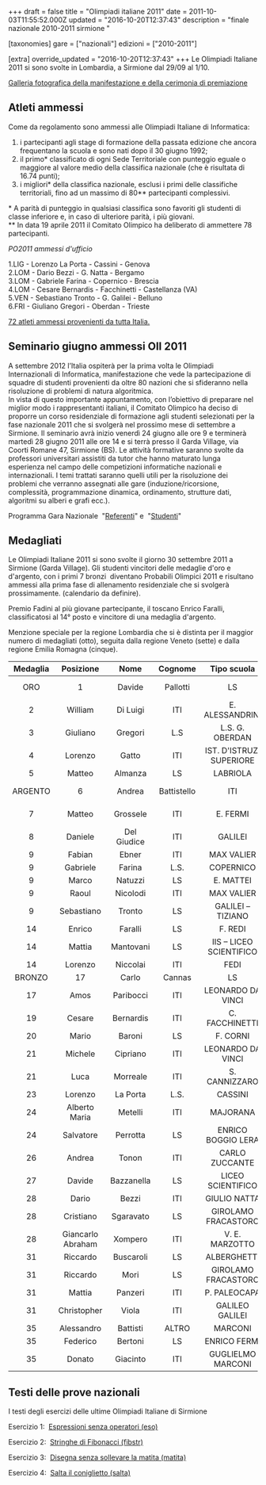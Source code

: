 +++
draft = false
title = "Olimpiadi italiane 2011"
date = 2011-10-03T11:55:52.000Z
updated = "2016-10-20T12:37:43"
description = "finale nazionale 2010-2011 sirmione "

[taxonomies]
gare = ["nazionali"]
edizioni = ["2010-2011"]

[extra]
override_updated = "2016-10-20T12:37:43"
+++
Le Olimpiadi Italiane 2011 si sono svolte in Lombardia, a Sirmione dal 29/09 al 1/10.

<!-- more -->

[Galleria fotografica della manifestazione e della cerimonia di premiazione](https://picasaweb.google.com/usrlombardia/OIISirmione2011?authkey=Gv1sRgCLP00cDxgOCvzQE)

## Atleti ammessi

Come da regolamento sono ammessi alle Olimpiadi Italiane di Informatica:

1. i partecipanti agli stage di formazione della passata edizione che ancora frequentano la scuola e sono nati dopo il 30 giugno 1992;
1. il primo\* classificato di ogni Sede Territoriale con punteggio eguale o maggiore al valore medio della classifica nazionale (che è risultata di 16.74 punti);
1. i migliori\* della classifica nazionale, esclusi i primi delle classifiche territoriali, fino ad un massimo di 80\*\* partecipanti complessivi.

\* A parità di punteggio in qualsiasi classifica sono favoriti gli studenti di classe inferiore e, in caso di ulteriore parità, i più giovani.<br/> \*\* In data 19 aprile 2011 il Comitato Olimpico ha deliberato di ammettere 78 partecipanti.

_PO2011 ammessi d'ufficio_

1.LIG - Lorenzo La Porta - Cassini - Genova<br/> 2.LOM - Dario Bezzi - G. Natta - Bergamo<br/> 3.LOM - Gabriele Farina - Copernico - Brescia<br/> 4.LOM - Cesare Bernardis - Facchinetti - Castellanza (VA)<br/> 5.VEN - Sebastiano Tronto - G. Galilei - Belluno<br/> 6.FRI - Giuliano Gregori - Oberdan - Trieste

[72 atleti ammessi provenienti da tutta Italia.](/oldsite/oii2011/72Ammessi_Nazionali_2011.xls)

## Seminario giugno ammessi OII 2011

A settembre 2012 l’Italia ospiterà per la prima volta le Olimpiadi Internazionali di Informatica, manifestazione che vede la partecipazione di squadre di studenti provenienti da oltre 80 nazioni che si sfideranno nella risoluzione di problemi di natura algoritmica. <br/>In vista di questo importante appuntamento, con l’obiettivo di preparare nel miglior modo i rappresentanti italiani, il Comitato Olimpico ha deciso di proporre un corso residenziale di formazione agli studenti selezionati per la fase nazionale 2011 che si svolgerà nel prossimo mese di settembre a Sirmione. Il seminario avrà inizio venerdì 24 giugno alle ore 9 e terminerà martedì 28 giugno 2011 alle ore 14 e si terrà presso il Garda Village, via Coorti Romane 47, Sirmione (BS). Le attività formative saranno svolte da professori universitari assistiti da tutor che hanno maturato lunga esperienza nel campo delle competizioni informatiche nazionali e internazionali. I temi trattati saranno quelli utili per la risoluzione dei problemi che verranno assegnati alle gare (induzione/ricorsione, complessità, programmazione dinamica, ordinamento, strutture dati, algoritmi su alberi e grafi ecc.).

Programma Gara Nazionale  "[Referenti](/oldsite/programma_referenti_OII2011.pdf)" e  "[Studenti](/oldsite/programma_studenti_OII2011.pdf)"

## Medagliati

Le Olimpiadi Italiane 2011 si sono svolte il giorno 30 settembre 2011 a Sirmione (Garda Village). Gli studenti vincitori delle medaglie d'oro e d'argento, con i primi 7 bronzi  diventano Probabili Olimpici 2011 e risultano ammessi alla prima fase di allenamento residenziale che si svolgerà prossimamente. (calendario da definire).

Premio Fadini al più giovane partecipante, il toscano Enrico Faralli, classificatosi al 14° posto e vincitore di una medaglia d'argento.

Menzione speciale per la regione Lombardia che si è distinta per il maggior numero di medagliati (otto), seguita dalla regione Veneto (sette) e dalla regione Emilia Romagna (cinque).

| **Medaglia** |   **Posizione**   |  **Nome**   | **Cognome** |     **Tipo scuola**      |     **Scuola**     | **Città** | **Classe** |
| :----------: | :---------------: | :---------: | :---------: | :----------------------: | :----------------: | :-------: | :--------: |
|     ORO      |         1         |   Davide    |  Pallotti   |            LS            | NICOLO' COPERNICO  |  Bologna  |     IV     |
|      2       |      William      |  Di Luigi   |     ITI     |     E. ALESSANDRINI      |    Montesilvano    |     V     |
|      3       |     Giuliano      |   Gregori   |     L.S     |     L.S. G. OBERDAN      |      Trieste       |     V     |
|      4       |      Lorenzo      |    Gatto    |     ITI     | IST. D'ISTRUZ. SUPERIORE |      Recanati      |     V     |
|      5       |      Matteo       |   Almanza   |     LS      |         LABRIOLA         |        Roma        |    IV     |
|   ARGENTO    |         6         |   Andrea    | Battistello |           ITI            |    GIULIO NATTA    |  Bergamo  |     IV     |
|      7       |      Matteo       |  Grossele   |     ITI     |         E. FERMI         | Bassano Del Grappa |     V     |
|      8       |      Daniele      | Del Giudice |     ITI     |         GALILEI          |      Livorno       |    IV     |
|      9       |      Fabian       |    Ebner    |     ITI     |        MAX VALIER        |      Bolzano       |    IV     |
|      9       |     Gabriele      |   Farina    |    L.S.     |        COPERNICO         |      Brescia       |    IV     |
|      9       |       Marco       |   Natuzzi   |     LS      |        E. MATTEI         |       Vasto        |     V     |
|      9       |       Raoul       |  Nicolodi   |     ITI     |        MAX VALIER        |      Bolzano       |    IV     |
|      9       |    Sebastiano     |   Tronto    |     LS      |    GALILEI – TIZIANO     |      Belluno       |    IV     |
|      14      |      Enrico       |   Faralli   |     LS      |         F. REDI          |       Arezzo       |    IV     |
|      14      |      Mattia       |  Mantovani  |     LS      | IIS – LICEO SCIENTIFICO  |   Badia Polesine   |     V     |
|      14      |      Lorenzo      |  Niccolai   |     ITI     |           FEDI           |      Pistoia       |     V     |
|    BRONZO    |        17         |    Carlo    |   Cannas    |            LS            |     PACINOTTI      | Cagliari  |     IV     |
|      17      |       Amos        |  Paribocci  |     ITI     |    LEONARDO DA VINCI     |      Foligno       |     V     |
|      19      |      Cesare       |  Bernardis  |     ITI     |      C. FACCHINETTI      |    Castellanza     |     V     |
|      20      |       Mario       |   Baroni    |     LS      |         F. CORNI         |       Modena       |     V     |
|      21      |      Michele      |  Cipriano   |     ITI     |    LEONARDO DA VINCI     |       Parma        |    IV     |
|      21      |       Luca        |  Morreale   |     ITI     |      S. CANNIZZARO       |        Rho         |     V     |
|      23      |      Lorenzo      |  La Porta   |    L.S.     |         CASSINI          |       Genova       |     V     |
|      24      |   Alberto Maria   |   Metelli   |     ITI     |         MAJORANA         |      Seriate       |     V     |
|      24      |     Salvatore     |  Perrotta   |     LS      |    ENRICO BOGGIO LERA    |      Catania       |     V     |
|      26      |      Andrea       |    Tonon    |     ITI     |      CARLO ZUCCANTE      |      Venezia       |     V     |
|      27      |      Davide       | Bazzanella  |     LS      |    LICEO SCIENTIFICO     |       Trento       |     V     |
|      28      |       Dario       |    Bezzi    |     ITI     |       GIULIO NATTA       |      Bergamo       |     V     |
|      28      |     Cristiano     |  Sgaravato  |     LS      |   GIROLAMO FRACASTORO    |       Verona       |     V     |
|      28      | Giancarlo Abraham |   Xompero   |     ITI     |      V. E. MARZOTTO      |      Valdagno      |     V     |
|      31      |     Riccardo      |  Buscaroli  |     LS      |       ALBERGHETTI        |       Imola        |    IV     |
|      31      |     Riccardo      |    Mori     |     LS      |   GIROLAMO FRACASTORO    |       Verona       |    IV     |
|      31      |      Mattia       |   Panzeri   |     ITI     |       P. PALEOCAPA       |      Bergamo       |     V     |
|      31      |    Christopher    |    Viola    |     ITI     |     GALILEO GALILEI      |       Arezzo       |     V     |
|      35      |    Alessandro     |  Battisti   |    ALTRO    |         MARCONI          |      Rovereto      |    IV     |
|      35      |     Federico      |   Bertoni   |     LS      |       ENRICO FERMI       |      Bologna       |    IV     |
|      35      |      Donato       |  Giacinto   |     ITI     |    GUGLIELMO MARCONI     |      Dalmine       |     V     |

## Testi delle prove nazionali

I testi degli esercizi delle ultime Olimpiadi Italiane di Sirmione

Esercizio 1:  [Espressioni senza operatori (eso)](/oldsite/oii2011/eso.pdf)

Esercizio 2:  [Stringhe di Fibonacci (fibstr)](/oldsite/oii2011/fibstr.pdf)

Esercizio 3:  [Disegna senza sollevare la matita (matita)](/oldsite/oii2011/matita.pdf)

Esercizio 4:  [Salta il coniglietto (salta)](/oldsite/oii2011/salta.pdf)
